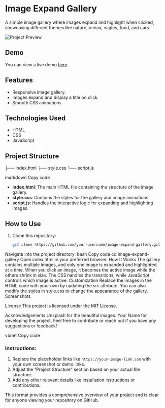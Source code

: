 # Image Expand Gallery

A simple image gallery where images expand and highlight when clicked, showcasing different themes like nature, ocean, eagles, food, and cars.

![Project Preview](https://your-image-link.com) <!-- You can replace this with a screenshot or GIF showing your project. -->

## Demo

You can view a live demo [here](https://your-demo-link.com).

## Features

- Responsive image gallery.
- Images expand and display a title on click.
- Smooth CSS animations.

## Technologies Used

- HTML
- CSS
- JavaScript

## Project Structure

├── index.html
├── style.css
└── script.js

markdown
Copy code

- **index.html**: The main HTML file containing the structure of the image gallery.
- **style.css**: Contains the styles for the gallery and image animations.
- **script.js**: Handles the interactive logic for expanding and highlighting images.

## How to Use

1. Clone this repository:
   ```bash
   git clone https://github.com/your-username/image-expand-gallery.git
Navigate into the project directory:
bash
Copy code
cd image-expand-gallery
Open index.html in your preferred browser.
How It Works
The gallery contains multiple images, and only one image is expanded and highlighted at a time.
When you click an image, it becomes the active image while the others shrink in size.
The CSS handles the transitions, while JavaScript controls which image is active.
Customization
Replace the images in the HTML code with your own by updating the src attribute.
You can also modify the styles in style.css to change the appearance of the gallery.
Screenshots
 <!-- Add a screenshot showing the project interface -->

License
This project is licensed under the MIT License.

Acknowledgements
Unsplash for the beautiful images.
Your Name for developing the project.
Feel free to contribute or reach out if you have any suggestions or feedback!

vbnet
Copy code

### Instructions:
1. Replace the placeholder links like `https://your-image-link.com` with your own screenshot or demo links.
2. Adjust the "Project Structure" section based on your actual file structure.
3. Add any other relevant details like installation instructions or contributions.

This format provides a comprehensive overview of your project and is clear for anyone viewing your repository on GitHub.





